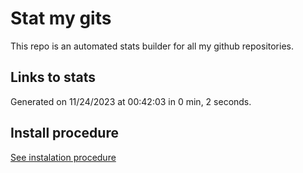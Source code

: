# Stat my gits

This repo is an automated stats builder for all my github repositories.

## Links to stats


Generated on 11/24/2023 at 00:42:03 in 0 min, 2 seconds.

## Install procedure

[See instalation procedure](./src/install.md)
